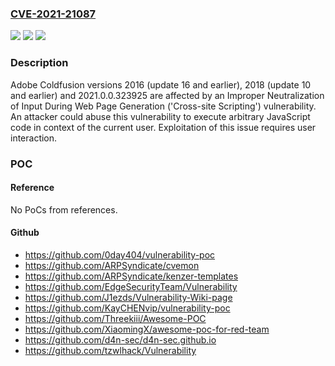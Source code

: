 ### [CVE-2021-21087](https://cve.mitre.org/cgi-bin/cvename.cgi?name=CVE-2021-21087)
![](https://img.shields.io/static/v1?label=Product&message=ColdFusion&color=blue)
![](https://img.shields.io/static/v1?label=Version&message=%3C%3D%202016.16%20&color=brighgreen)
![](https://img.shields.io/static/v1?label=Vulnerability&message=Cross-site%20Scripting%20(XSS)%20(CWE-79)&color=brighgreen)

### Description

Adobe Coldfusion versions 2016 (update 16 and earlier), 2018 (update 10 and earlier) and 2021.0.0.323925 are affected by an Improper Neutralization of Input During Web Page Generation ('Cross-site Scripting') vulnerability. An attacker could abuse this vulnerability to execute arbitrary JavaScript code in context of the current user. Exploitation of this issue requires user interaction.

### POC

#### Reference
No PoCs from references.

#### Github
- https://github.com/0day404/vulnerability-poc
- https://github.com/ARPSyndicate/cvemon
- https://github.com/ARPSyndicate/kenzer-templates
- https://github.com/EdgeSecurityTeam/Vulnerability
- https://github.com/J1ezds/Vulnerability-Wiki-page
- https://github.com/KayCHENvip/vulnerability-poc
- https://github.com/Threekiii/Awesome-POC
- https://github.com/XiaomingX/awesome-poc-for-red-team
- https://github.com/d4n-sec/d4n-sec.github.io
- https://github.com/tzwlhack/Vulnerability


